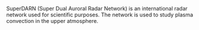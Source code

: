 SuperDARN (Super Dual Auroral Radar Network) is an international radar network used for scientific purposes. The network is used to study plasma convection in the upper atmosphere.